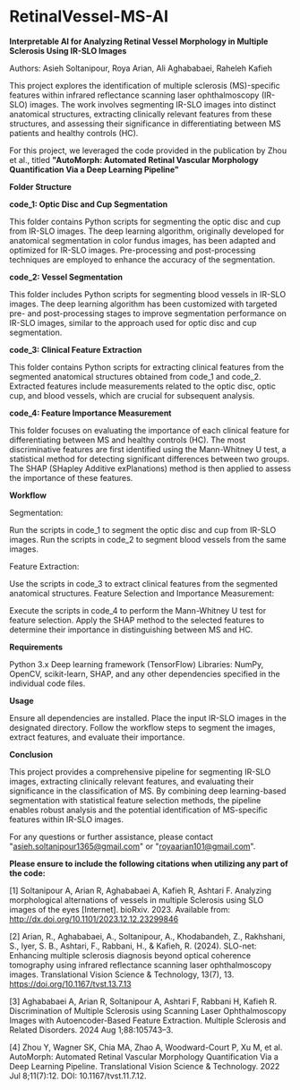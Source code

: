# RetinalVessel-MS-AI
**Interpretable AI for Analyzing Retinal Vessel Morphology in Multiple Sclerosis Using IR-SLO Images**

Authors: Asieh Soltanipour, Roya Arian, Ali Aghababaei, Raheleh Kafieh

This project explores the identification of multiple sclerosis (MS)-specific features within infrared reflectance scanning laser ophthalmoscopy (IR-SLO) images. The work involves segmenting IR-SLO images into distinct anatomical structures, extracting clinically relevant features from these structures, and assessing their significance in differentiating between MS patients and healthy controls (HC).

For this project, we leveraged the code provided in the publication by Zhou et al., titled **"AutoMorph: Automated Retinal Vascular Morphology Quantification Via a Deep Learning Pipeline"**


**Folder Structure**

**code_1: Optic Disc and Cup Segmentation**

This folder contains Python scripts for segmenting the optic disc and cup from IR-SLO images. The deep learning algorithm, originally developed for anatomical segmentation in color fundus images, has been adapted and optimized for IR-SLO images. Pre-processing and post-processing techniques are employed to enhance the accuracy of the segmentation.

**code_2: Vessel Segmentation**

This folder includes Python scripts for segmenting blood vessels in IR-SLO images. The deep learning algorithm has been customized with targeted pre- and post-processing stages to improve segmentation performance on IR-SLO images, similar to the approach used for optic disc and cup segmentation.

**code_3: Clinical Feature Extraction**

This folder contains Python scripts for extracting clinical features from the segmented anatomical structures obtained from code_1 and code_2. Extracted features include measurements related to the optic disc, optic cup, and blood vessels, which are crucial for subsequent analysis.

**code_4: Feature Importance Measurement**

This folder focuses on evaluating the importance of each clinical feature for differentiating between MS and healthy controls (HC). The most discriminative features are first identified using the Mann-Whitney U test, a statistical method for detecting significant differences between two groups. The SHAP (SHapley Additive exPlanations) method is then applied to assess the importance of these features.




**Workflow**

Segmentation:

Run the scripts in code_1 to segment the optic disc and cup from IR-SLO images.
Run the scripts in code_2 to segment blood vessels from the same images.


Feature Extraction:

Use the scripts in code_3 to extract clinical features from the segmented anatomical structures.
Feature Selection and Importance Measurement:

Execute the scripts in code_4 to perform the Mann-Whitney U test for feature selection.
Apply the SHAP method to the selected features to determine their importance in distinguishing between MS and HC.



**Requirements**

Python 3.x
Deep learning framework (TensorFlow)
Libraries: NumPy, OpenCV, scikit-learn, SHAP, and any other dependencies specified in the individual code files.


**Usage**

Ensure all dependencies are installed.
Place the input IR-SLO images in the designated directory.
Follow the workflow steps to segment the images, extract features, and evaluate their importance.


**Conclusion**

This project provides a comprehensive pipeline for segmenting IR-SLO images, extracting clinically relevant features, and evaluating their significance in the classification of MS. By combining deep learning-based segmentation with statistical feature selection methods, the pipeline enables robust analysis and the potential identification of MS-specific features within IR-SLO images.

For any questions or further assistance, please contact "asieh.soltanipour1365@gmail.com" or "royaarian101@gmail.com".



**Please ensure to include the following citations when utilizing any part of the code:**

[1] Soltanipour A, Arian R, Aghababaei A, Kafieh R, Ashtari F. Analyzing morphological alternations of vessels in multiple Sclerosis using SLO images of the eyes [Internet]. bioRxiv. 2023. Available from: http://dx.doi.org/10.1101/2023.12.12.23299846

[2] Arian, R., Aghababaei, A., Soltanipour, A., Khodabandeh, Z., Rakhshani, S., Iyer, S. B., Ashtari, F., Rabbani, H., & Kafieh, R. (2024). SLO-net: Enhancing multiple sclerosis diagnosis beyond optical coherence tomography using infrared reflectance scanning laser ophthalmoscopy images. Translational Vision Science & Technology, 13(7), 13. https://doi.org/10.1167/tvst.13.7.13

[3] Aghababaei A, Arian R, Soltanipour A, Ashtari F, Rabbani H, Kafieh R. Discrimination of Multiple Sclerosis using Scanning Laser Ophthalmoscopy Images with Autoencoder-Based Feature Extraction. Multiple Sclerosis and Related Disorders. 2024 Aug 1;88:105743–3.

[4] Zhou Y, Wagner SK, Chia MA, Zhao A, Woodward-Court P, Xu M, et al. AutoMorph: Automated Retinal Vascular Morphology Quantification Via a Deep Learning Pipeline. Translational Vision Science & Technology. 2022 Jul 8;11(7):12. DOI: 10.1167/tvst.11.7.12.

